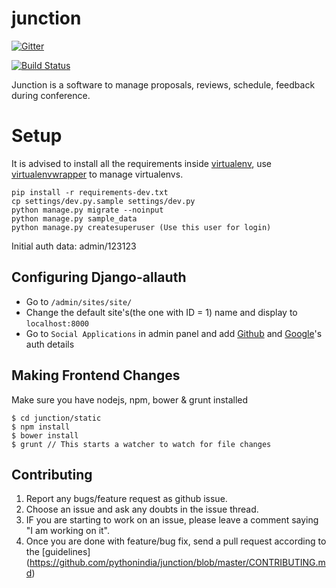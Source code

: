 junction
========

[![Gitter](https://badges.gitter.im/Join%20Chat.svg)](https://gitter.im/pythonindia/junction?utm_source=badge&utm_medium=badge&utm_campaign=pr-badge&utm_content=badge)

[![Build Status](https://travis-ci.org/pythonindia/junction.svg)](https://travis-ci.org/pythonindia/junction)

Junction is a software to manage proposals, reviews, schedule, feedback during conference.

Setup
=====

It is advised to install all the requirements inside [virtualenv](https://virtualenv.pypa.io/en/latest/), use [virtualenvwrapper](https://virtualenvwrapper.readthedocs.org/en/latest/) to manage virtualenvs.

```
pip install -r requirements-dev.txt
cp settings/dev.py.sample settings/dev.py
python manage.py migrate --noinput
python manage.py sample_data
python manage.py createsuperuser (Use this user for login)
```

Initial auth data: admin/123123

Configuring Django-allauth
---------------------------

 - Go to `/admin/sites/site/` 
 - Change the default site's(the one with ID = 1) name and display to `localhost:8000`
 - Go to `Social Applications` in admin panel and add [Github](http://django-allauth.readthedocs.org/en/latest/providers.html#github) and [Google](http://django-allauth.readthedocs.org/en/latest/providers.html#google)'s auth details

Making Frontend Changes
---------------------------
Make sure you have nodejs, npm, bower & grunt installed

```
$ cd junction/static
$ npm install
$ bower install
$ grunt // This starts a watcher to watch for file changes
```


Contributing
------------

1. Report any bugs/feature request as github issue.
2. Choose an issue and ask any doubts in the issue thread.
3. IF you are starting to work on an issue, please leave a comment saying "I am working on it".
4. Once you are done with feature/bug fix, send a pull request according to the [guidelines] (https://github.com/pythonindia/junction/blob/master/CONTRIBUTING.md)
